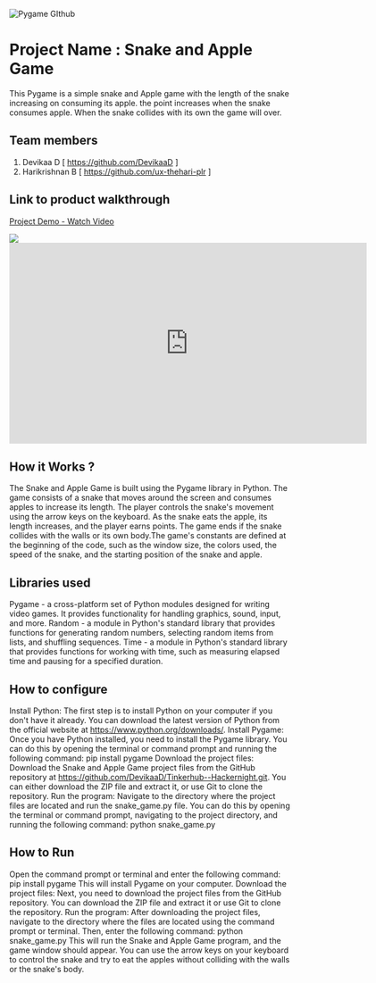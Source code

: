 
![Pygame GIthub](https://user-images.githubusercontent.com/64391274/229285417-80d68655-4282-4a33-87a2-20723c8dfcb0.png)



# Project Name : Snake and Apple Game
This Pygame is a simple snake and Apple game with the length of the snake increasing on consuming its apple. the point increases when the snake consumes apple. When the snake collides with its own the game will over.
## Team members
1. Devikaa D [ https://github.com/DevikaaD ]
2. Harikrishnan B [ https://github.com/ux-thehari-plr ]
## Link to product walkthrough
<a href="https://www.loom.com/share/de0f540775aa44fa921d3f1d72ca664c">
    <p>Project Demo - Watch Video</p>
    <img style="max-width:300px;" src="https://cdn.loom.com/sessions/thumbnails/de0f540775aa44fa921d3f1d72ca664c-with-play.gif">
  </a>

<iframe width="640" height="360" src="https://www.loom.com/embed/ef2a6d46ba1e480a8eacd933a30ef572" frameborder="0" webkitallowfullscreen mozallowfullscreen allowfullscreen></iframe>

## How it Works ?

The Snake and Apple Game is built using the Pygame library in Python. The game consists of a snake that moves around the screen and consumes apples to increase its length. The player controls the snake's movement using the arrow keys on the keyboard. As the snake eats the apple, its length increases, and the player earns points. The game ends if the snake collides with the walls or its own body.The game's constants are defined at the beginning of the code, such as the window size, the colors used, the speed of the snake, and the starting position of the snake and apple.

## Libraries used

Pygame - a cross-platform set of Python modules designed for writing video games. It provides functionality for handling graphics, sound, input, and more.
Random - a module in Python's standard library that provides functions for generating random numbers, selecting random items from lists, and shuffling sequences.
Time - a module in Python's standard library that provides functions for working with time, such as measuring elapsed time and pausing for a specified duration.

## How to configure

Install Python: The first step is to install Python on your computer if you don't have it already. You can download the latest version of Python from the official website at https://www.python.org/downloads/.
Install Pygame: Once you have Python installed, you need to install the Pygame library. You can do this by opening the terminal or command prompt and running the following command: pip install pygame
Download the project files: Download the Snake and Apple Game project files from the GitHub repository at https://github.com/DevikaaD/Tinkerhub--Hackernight.git. You can either download the ZIP file and extract it, or use Git to clone the repository.
Run the program: Navigate to the directory where the project files are located and run the snake_game.py file. You can do this by opening the terminal or command prompt, navigating to the project directory, and running the following command: python snake_game.py

## How to Run

Open the command prompt or terminal and enter the following command: pip install pygame
This will install Pygame on your computer.
Download the project files: Next, you need to download the project files from the GitHub repository. You can download the ZIP file and extract it or use Git to clone the repository.
Run the program: After downloading the project files, navigate to the directory where the files are located using the command prompt or terminal. Then, enter the following command: python snake_game.py
This will run the Snake and Apple Game program, and the game window should appear. You can use the arrow keys on your keyboard to control the snake and try to eat the apples without colliding with the walls or the snake's body.
